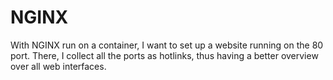 # NGINX
With NGINX run on a container, I want to set up a website running on the 80 port. There, I collect all the ports as hotlinks, thus having a better overview over all web interfaces.
